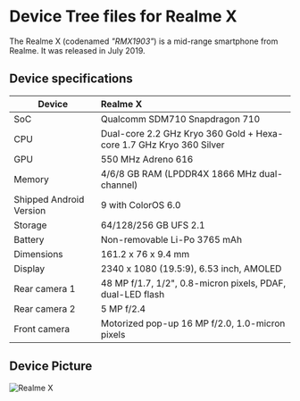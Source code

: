 # Device Tree files for Realme X

The Realme X (codenamed _"RMX1903"_) is a mid-range smartphone from Realme. It was released in July 2019.

## Device specifications

| Device                  | Realme X                                                                         |
| ----------------------- | :------------------------------------------------------------------------------- |
| SoC                     | Qualcomm SDM710 Snapdragon 710                                                   |
| CPU                     | Dual-core 2.2 GHz Kryo 360 Gold + Hexa-core 1.7 GHz Kryo 360 Silver              |
| GPU                     | 550 MHz Adreno 616                                                               |
| Memory                  | 4/6/8 GB RAM (LPDDR4X 1866 MHz dual-channel)                                     |
| Shipped Android Version | 9 with ColorOS 6.0                                                               |
| Storage                 | 64/128/256 GB UFS 2.1                                                            |
| Battery                 | Non-removable Li-Po 3765 mAh                                                     |
| Dimensions              | 161.2 x 76 x 9.4 mm                                                              |
| Display                 | 2340 x 1080 (19.5:9), 6.53 inch, AMOLED                                          |
| Rear camera 1           | 48 MP f/1.7, 1/2", 0.8-micron pixels, PDAF, dual-LED flash                       |
| Rear camera 2           | 5 MP f/2.4                                                                       |
| Front camera            | Motorized pop-up 16 MP f/2.0, 1.0-micron pixels                                  |

## Device Picture

![Realme X](https://fdn2.gsmarena.com/vv/pics/realme/realme-x-1.jpg "Realme X")
